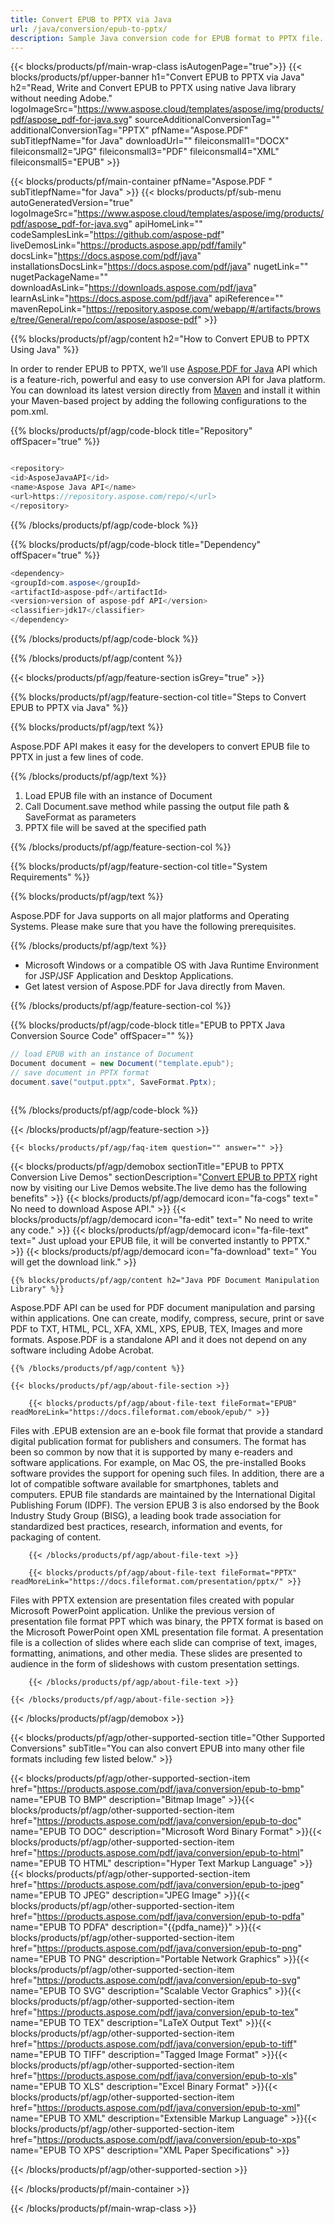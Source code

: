 ```yaml
---
title: Convert EPUB to PPTX via Java 
url: /java/conversion/epub-to-pptx/ 
description: Sample Java conversion code for EPUB format to PPTX file. Programmers can use this example code to export EPUB to PPTX within any Web or Desktop Java based Application.
---
```


{{< blocks/products/pf/main-wrap-class isAutogenPage="true">}}
{{< blocks/products/pf/upper-banner h1="Convert EPUB to PPTX via Java" h2="Read, Write and Convert EPUB to PPTX using native Java library without needing Adobe." logoImageSrc="https://www.aspose.cloud/templates/aspose/img/products/pdf/aspose_pdf-for-java.svg" sourceAdditionalConversionTag="" additionalConversionTag="PPTX" pfName="Aspose.PDF" subTitlepfName="for Java" downloadUrl="" fileiconsmall1="DOCX" fileiconsmall2="JPG" fileiconsmall3="PDF" fileiconsmall4="XML" fileiconsmall5="EPUB" >}}

{{< blocks/products/pf/main-container pfName="Aspose.PDF " subTitlepfName="for Java" >}}
{{< blocks/products/pf/sub-menu autoGeneratedVersion="true" logoImageSrc="https://www.aspose.cloud/templates/aspose/img/products/pdf/aspose_pdf-for-java.svg" apiHomeLink="" codeSamplesLink="https://github.com/aspose-pdf" liveDemosLink="https://products.aspose.app/pdf/family" docsLink="https://docs.aspose.com/pdf/java" installationsDocsLink="https://docs.aspose.com/pdf/java" nugetLink="" nugetPackageName="" downloadAsLink="https://downloads.aspose.com/pdf/java" learnAsLink="https://docs.aspose.com/pdf/java" apiReference="" mavenRepoLink="https://repository.aspose.com/webapp/#/artifacts/browse/tree/General/repo/com/aspose/aspose-pdf" >}}

{{% blocks/products/pf/agp/content h2="How to Convert EPUB to PPTX Using Java" %}}

 In order to render EPUB to PPTX, we’ll use
 [Aspose.PDF for Java](https://products.aspose.com/pdf/java) 
 API which is a feature-rich, powerful and easy to use conversion API for Java platform. You can download its latest version directly from
 [Maven](https://repository.aspose.com/webapp/#/artifacts/browse/tree/General/repo/com/aspose/aspose-pdf) 
 and install it within your Maven-based project by adding the following configurations to the pom.xml.

{{% blocks/products/pf/agp/code-block title="Repository" offSpacer="true" %}}

```cs

<repository>
<id>AsposeJavaAPI</id>
<name>Aspose Java API</name>
<url>https://repository.aspose.com/repo/</url>
</repository>

```

{{% /blocks/products/pf/agp/code-block %}}

{{% blocks/products/pf/agp/code-block title="Dependency" offSpacer="true" %}}

```cs
<dependency>
<groupId>com.aspose</groupId>
<artifactId>aspose-pdf</artifactId>
<version>version of aspose-pdf API</version>
<classifier>jdk17</classifier>
</dependency>

```

{{% /blocks/products/pf/agp/code-block %}}

{{% /blocks/products/pf/agp/content %}}

{{< blocks/products/pf/agp/feature-section isGrey="true" >}}

{{% blocks/products/pf/agp/feature-section-col title="Steps to Convert EPUB to PPTX via Java" %}}

{{% blocks/products/pf/agp/text %}}

 Aspose.PDF API makes it easy for the developers to convert EPUB file to PPTX in just a few lines of code.

{{% /blocks/products/pf/agp/text %}}

1. Load EPUB file with an instance of Document
1. Call Document.save method while passing the output file path & SaveFormat as parameters
1. PPTX file will be saved at the specified path


{{% /blocks/products/pf/agp/feature-section-col %}}

{{% blocks/products/pf/agp/feature-section-col title="System Requirements" %}}

{{% blocks/products/pf/agp/text %}}

 Aspose.PDF for Java supports on all major platforms and Operating Systems. Please make sure that you have the following prerequisites.

{{% /blocks/products/pf/agp/text %}}

- Microsoft Windows or a compatible OS with Java Runtime Environment for JSP/JSF Application and Desktop Applications.
- Get latest version of Aspose.PDF for Java directly from Maven.

{{% /blocks/products/pf/agp/feature-section-col %}}

{{% blocks/products/pf/agp/code-block title="EPUB to PPTX Java Conversion Source Code" offSpacer="" %}}

```cs
// load EPUB with an instance of Document
Document document = new Document("template.epub");
// save document in PPTX format
document.save("output.pptx", SaveFormat.Pptx);   
  

```

{{% /blocks/products/pf/agp/code-block %}}

{{< /blocks/products/pf/agp/feature-section >}}

    {{< blocks/products/pf/agp/faq-item question="" answer="" >}}
 

<!-- aboutfile Starts -->

{{< blocks/products/pf/agp/demobox sectionTitle="EPUB to PPTX Conversion Live Demos" sectionDescription="[Convert EPUB to PPTX](https://products.aspose.app/pdf/conversion/epub-to-pptx) right now by visiting our Live Demos website.The live demo has the following benefits" >}}
        {{< blocks/products/pf/agp/democard icon="fa-cogs" text=" No need to download Aspose API." >}}
        {{< blocks/products/pf/agp/democard icon="fa-edit" text=" No need to write any code." >}}
        {{< blocks/products/pf/agp/democard icon="fa-file-text" text=" Just upload your EPUB file, it will be converted instantly to PPTX." >}}
        {{< blocks/products/pf/agp/democard icon="fa-download" text=" You will get the download link." >}}

    {{% blocks/products/pf/agp/content h2="Java PDF Document Manipulation Library" %}}

 Aspose.PDF API can be used for PDF document manipulation and parsing within applications. One can create, modify, compress, secure, print or save PDF to TXT, HTML, PCL, XFA, XML, XPS, EPUB, TEX, Images and more formats. Aspose.PDF is a standalone API and it does not depend on any software including Adobe Acrobat. ‎



    {{% /blocks/products/pf/agp/content %}}

    {{< blocks/products/pf/agp/about-file-section >}}

        {{< blocks/products/pf/agp/about-file-text fileFormat="EPUB" readMoreLink="https://docs.fileformat.com/ebook/epub/" >}}

Files with .EPUB extension are an e-book file format that provide a standard digital publication format for publishers and consumers. The format has been so common by now that it is supported by many e-readers and software applications. For example, on Mac OS, the pre-installed Books software provides the support for opening such files. In addition, there are a lot of compatible software available for smartphones, tablets and computers. EPUB file standards are maintained by the International Digital Publishing Forum (IDPF). The version EPUB 3 is also endorsed by the Book Industry Study Group (BISG), a leading book trade association for standardized best practices, research, information and events, for packaging of content.

        {{< /blocks/products/pf/agp/about-file-text >}}

        {{< blocks/products/pf/agp/about-file-text fileFormat="PPTX" readMoreLink="https://docs.fileformat.com/presentation/pptx/" >}}

Files with PPTX extension are presentation files created with popular Microsoft PowerPoint application. Unlike the previous version of presentation file format PPT which was binary, the PPTX format is based on the Microsoft PowerPoint open XML presentation file format. A presentation file is a collection of slides where each slide can comprise of text, images, formatting, animations, and other media. These slides are presented to audience in the form of slideshows with custom presentation settings.

        {{< /blocks/products/pf/agp/about-file-text >}}

    {{< /blocks/products/pf/agp/about-file-section >}}

{{< /blocks/products/pf/agp/demobox >}}

<!-- aboutfile Ends -->

{{< blocks/products/pf/agp/other-supported-section title="Other Supported Conversions" subTitle="You can also convert EPUB into many other file formats including few listed below." >}}

{{< blocks/products/pf/agp/other-supported-section-item href="https://products.aspose.com/pdf/java/conversion/epub-to-bmp" name="EPUB TO BMP" description="Bitmap Image" >}}{{< blocks/products/pf/agp/other-supported-section-item href="https://products.aspose.com/pdf/java/conversion/epub-to-doc" name="EPUB TO DOC" description="Microsoft Word Binary Format" >}}{{< blocks/products/pf/agp/other-supported-section-item href="https://products.aspose.com/pdf/java/conversion/epub-to-html" name="EPUB TO HTML" description="Hyper Text Markup Language" >}}{{< blocks/products/pf/agp/other-supported-section-item href="https://products.aspose.com/pdf/java/conversion/epub-to-jpeg" name="EPUB TO JPEG" description="JPEG Image" >}}{{< blocks/products/pf/agp/other-supported-section-item href="https://products.aspose.com/pdf/java/conversion/epub-to-pdfa" name="EPUB TO PDFA" description="{{pdfa_name}}" >}}{{< blocks/products/pf/agp/other-supported-section-item href="https://products.aspose.com/pdf/java/conversion/epub-to-png" name="EPUB TO PNG" description="Portable Network Graphics" >}}{{< blocks/products/pf/agp/other-supported-section-item href="https://products.aspose.com/pdf/java/conversion/epub-to-svg" name="EPUB TO SVG" description="Scalable Vector Graphics" >}}{{< blocks/products/pf/agp/other-supported-section-item href="https://products.aspose.com/pdf/java/conversion/epub-to-tex" name="EPUB TO TEX" description="LaTeX Output Text" >}}{{< blocks/products/pf/agp/other-supported-section-item href="https://products.aspose.com/pdf/java/conversion/epub-to-tiff" name="EPUB TO TIFF" description="Tagged Image Format" >}}{{< blocks/products/pf/agp/other-supported-section-item href="https://products.aspose.com/pdf/java/conversion/epub-to-xls" name="EPUB TO XLS" description="Excel Binary Format" >}}{{< blocks/products/pf/agp/other-supported-section-item href="https://products.aspose.com/pdf/java/conversion/epub-to-xml" name="EPUB TO XML" description="Extensible Markup Language" >}}{{< blocks/products/pf/agp/other-supported-section-item href="https://products.aspose.com/pdf/java/conversion/epub-to-xps" name="EPUB TO XPS" description="XML Paper Specifications" >}}

{{< /blocks/products/pf/agp/other-supported-section >}}

{{< /blocks/products/pf/main-container >}}
    
{{< /blocks/products/pf/main-wrap-class >}}